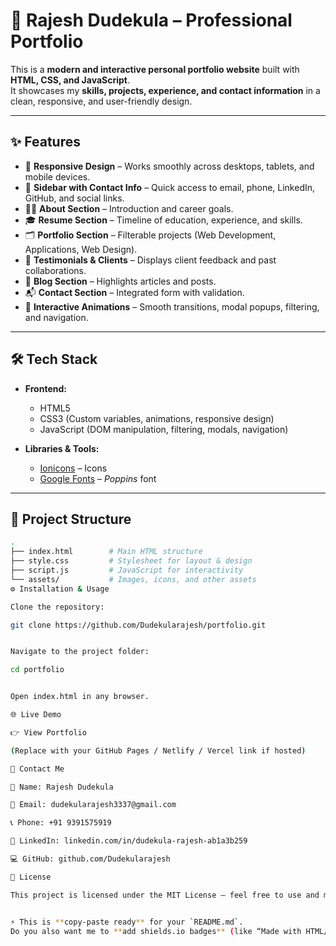 # 🚀 **Rajesh Dudekula – Professional Portfolio**  

This is a **modern and interactive personal portfolio website** built with **HTML, CSS, and JavaScript**.  
It showcases my **skills, projects, experience, and contact information** in a clean, responsive, and user-friendly design.  

---

## ✨ **Features**  

- 📱 **Responsive Design** – Works smoothly across desktops, tablets, and mobile devices.  
- 📌 **Sidebar with Contact Info** – Quick access to email, phone, LinkedIn, GitHub, and social links.  
- 👨‍💻 **About Section** – Introduction and career goals.  
- 🎓 **Resume Section** – Timeline of education, experience, and skills.  
- 🗂️ **Portfolio Section** – Filterable projects (Web Development, Applications, Web Design).  
- 💬 **Testimonials & Clients** – Displays client feedback and past collaborations.  
- 📝 **Blog Section** – Highlights articles and posts.  
- 📬 **Contact Section** – Integrated form with validation.  
- 🎨 **Interactive Animations** – Smooth transitions, modal popups, filtering, and navigation.  

---

## 🛠️ **Tech Stack**  

- **Frontend:**  
  - HTML5  
  - CSS3 (Custom variables, animations, responsive design)  
  - JavaScript (DOM manipulation, filtering, modals, navigation)  

- **Libraries & Tools:**  
  - [Ionicons](https://ionic.io/ionicons) – Icons  
  - [Google Fonts](https://fonts.google.com/specimen/Poppins) – *Poppins* font  

---

## 📂 **Project Structure**  

```bash
.
├── index.html        # Main HTML structure
├── style.css         # Stylesheet for layout & design
├── script.js         # JavaScript for interactivity
└── assets/           # Images, icons, and other assets
⚙️ Installation & Usage

Clone the repository:

git clone https://github.com/Dudekularajesh/portfolio.git


Navigate to the project folder:

cd portfolio


Open index.html in any browser.

🌐 Live Demo

👉 View Portfolio

(Replace with your GitHub Pages / Netlify / Vercel link if hosted)

📧 Contact Me

👤 Name: Rajesh Dudekula

📩 Email: dudekularajesh3337@gmail.com

📞 Phone: +91 9391575919

🔗 LinkedIn: linkedin.com/in/dudekula-rajesh-ab1a3b259

💻 GitHub: github.com/Dudekularajesh

📜 License

This project is licensed under the MIT License – feel free to use and modify it.


⚡ This is **copy-paste ready** for your `README.md`.  
Do you also want me to **add shields.io badges** (like “Made with HTML/CSS/JS” and “Portfolio”) at the top for extra style?
